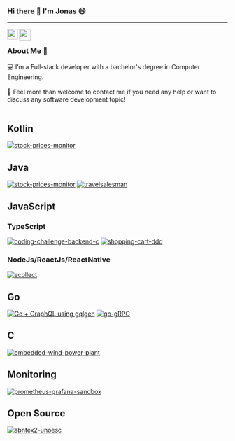 ### Hi there 👋 I'm Jonas 😄


<hr />

<a href="https://www.linkedin.com/in/jonas-alessi/">
  <img align="left" width="24px" src="https://cdn.jsdelivr.net/npm/simple-icons@v3/icons/linkedin.svg"  />
</a>
<a href="mailto:alessi.jonas@gmail.com">
  <img align="left" width="26px" src="https://cdn.jsdelivr.net/npm/simple-icons@v3/icons/gmail.svg" />
</a>

<br/>

### About Me 🚀
💻 I’m a Full-stack developer with a bachelor's degree in Computer Engineering. </br></br>
💬 Feel more than welcome to contact me if you need any help or want to discuss any software development topic! </br></br>

## Kotlin
[![stock-prices-monitor](https://github-readme-stats.vercel.app/api/pin/?username=jonasalessi&repo=stock-market-simulation)](https://github.com/jonasalessi/stock-market-simulation)

## Java
[![stock-prices-monitor](https://github-readme-stats.vercel.app/api/pin/?username=jonasalessi&repo=stock-prices-monitor)](https://github.com/jonasalessi/stock-prices-monitor)
[![travelsalesman](https://github-readme-stats.vercel.app/api/pin/?username=jonasalessi&repo=travelsalesman)](https://github.com/jonasalessi/travelsalesman)

## JavaScript
### TypeScript
[![coding-challenge-backend-c](https://github-readme-stats.vercel.app/api/pin/?username=jonasalessi&repo=coding-challenge-backend-c)](https://github.com/jonasalessi/coding-challenge-backend-c)
[![shopping-cart-ddd](https://github-readme-stats.vercel.app/api/pin/?username=jonasalessi&repo=shopping-cart-ddd)](https://github.com/jonasalessi/shopping-cart-ddd)

### NodeJs/ReactJs/ReactNative
[![ecollect](https://github-readme-stats.vercel.app/api/pin/?username=jonasalessi&repo=ecollect)](https://github.com/jonasalessi/ecollect)

## Go
[![Go + GraphQL using gqlgen](https://github-readme-stats.vercel.app/api/pin/?username=jonasalessi&repo=go-graphQL)](https://github.com/jonasalessi/go-graphQL)
[![go-gRPC](https://github-readme-stats.vercel.app/api/pin/?username=jonasalessi&repo=go-gRPC)](https://github.com/jonasalessi/go-gRPC)

## C
[![embedded-wind-power-plant](https://github-readme-stats.vercel.app/api/pin/?username=jonasalessi&repo=embedded-wind-power-plant)](https://github.com/jonasalessi/embedded-wind-power-plant)

## Monitoring
[![prometheus-grafana-sandbox](https://github-readme-stats.vercel.app/api/pin/?username=jonasalessi&repo=prometheus-grafana-sandbox)](https://github.com/jonasalessi/prometheus-grafana-sandbox)

## Open Source
[![abntex2-unoesc
](https://github-readme-stats.vercel.app/api/pin/?username=jonasalessi&repo=abntex2-unoesc
)](https://github.com/jonasalessi/abntex2-unoesc)



